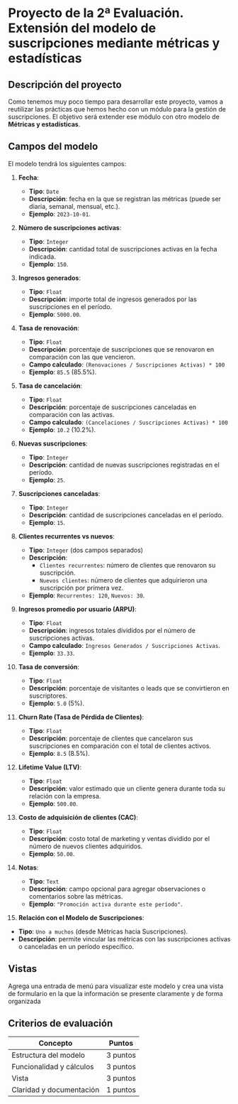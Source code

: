 # **Proyecto de la 2ª Evaluación**. Extensión del modelo de suscripciones mediante métricas y estadísticas

## Descripción del proyecto

Como tenemos muy poco tiempo para desarrollar este proyecto, vamos a reutilizar las prácticas que hemos hecho con un módulo para la gestión de suscripciones. El objetivo será extender ese módulo con otro modelo de **Métricas y estadísticas**.


## Campos del modelo

El modelo tendrá los siguientes campos:

1. **Fecha**:
   - **Tipo**: `Date`
   - **Descripción**: fecha en la que se registran las métricas (puede ser diaria, semanal, mensual, etc.).
   - **Ejemplo**: `2023-10-01`.

2. **Número de suscripciones activas**:
   - **Tipo**: `Integer`
   - **Descripción**: cantidad total de suscripciones activas en la fecha indicada.
   - **Ejemplo**: `150`.

3. **Ingresos generados**:
   - **Tipo**: `Float`
   - **Descripción**: importe total de ingresos generados por las suscripciones en el período.
   - **Ejemplo**: `5000.00`.

4. **Tasa de renovación**:
   - **Tipo**: `Float`
   - **Descripción**: porcentaje de suscripciones que se renovaron en comparación con las que vencieron.
   - **Campo calculado**: `(Renovaciones / Suscripciones Activas) * 100`
   - **Ejemplo**: `85.5` (85.5%).

5. **Tasa de cancelación**:
   - **Tipo**: `Float`
   - **Descripción**: porcentaje de suscripciones canceladas en comparación con las activas.
   - **Campo calculado**: `(Cancelaciones / Suscripciones Activas) * 100`
   - **Ejemplo**: `10.2` (10.2%).

6. **Nuevas suscripciones**:
   - **Tipo**: `Integer`
   - **Descripción**: cantidad de nuevas suscripciones registradas en el período.
   - **Ejemplo**: `25`.

7. **Suscripciones canceladas**:
   - **Tipo**: `Integer`
   - **Descripción**: cantidad de suscripciones canceladas en el período.
   - **Ejemplo**: `15`.

8. **Clientes recurrentes vs nuevos**:
   - **Tipo**: `Integer` (dos campos separados)
   - **Descripción**:
     - `Clientes recurrentes`: número de clientes que renovaron su suscripción.
     - `Nuevos clientes`: número de clientes que adquirieron una suscripción por primera vez.
   - **Ejemplo**: `Recurrentes: 120`, `Nuevos: 30`.

9. **Ingresos promedio por usuario (ARPU)**:
   - **Tipo**: `Float`
   - **Descripción**: ingresos totales divididos por el número de suscripciones activas.
   - **Campo calculado**: `Ingresos Generados / Suscripciones Activas`.
   - **Ejemplo**: `33.33`.

10. **Tasa de conversión**:
    - **Tipo**: `Float`
    - **Descripción**: porcentaje de visitantes o leads que se convirtieron en suscriptores.
    - **Ejemplo**: `5.0` (5%).

11. **Churn Rate (Tasa de Pérdida de Clientes)**:
    - **Tipo**: `Float`
    - **Descripción**: porcentaje de clientes que cancelaron sus suscripciones en comparación con el total de clientes activos.
    - **Ejemplo**: `8.5` (8.5%).

12. **Lifetime Value (LTV)**:
    - **Tipo**: `Float`
    - **Descripción**: valor estimado que un cliente genera durante toda su relación con la empresa.
    - **Ejemplo**: `500.00`.

13. **Costo de adquisición de clientes (CAC)**:
    - **Tipo**: `Float`
    - **Descripción**: costo total de marketing y ventas dividido por el número de nuevos clientes adquiridos.
    - **Ejemplo**: `50.00`.

14. **Notas**:
    - **Tipo**: `Text`
    - **Descripción**: campo opcional para agregar observaciones o comentarios sobre las métricas.
    - **Ejemplo**: `"Promoción activa durante este período"`.

15. **Relación con el Modelo de Suscripciones**:
   - **Tipo**: `Uno a muchos` (desde Métricas hacia Suscripciones).
   - **Descripción**: permite vincular las métricas con las suscripciones activas o canceladas en un período específico.

## Vistas

Agrega una entrada de menú para visualizar este modelo y crea una vista de formulario en la que la información se presente claramente y de forma organizada


## Criterios de evaluación

| Concepto                 | Puntos   |
|--------------------------|----------|
| Estructura del modelo    | 3 puntos |
| Funcionalidad y cálculos | 3 puntos |
| Vista                    | 3 puntos |
| Claridad y documentación | 1 puntos |



